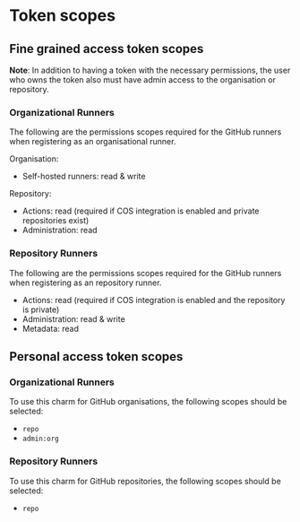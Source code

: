 # Token scopes

## Fine grained access token scopes

**Note**: In addition to having a token with the necessary permissions, the user who owns the
token also must have admin access to the organisation or repository.

### Organizational Runners

The following are the permissions scopes required for the GitHub runners when registering as an
organisational runner.

Organisation:

- Self-hosted runners: read & write

Repository:

- Actions: read (required if COS integration is enabled and private repositories exist)
- Administration: read

### Repository Runners

The following are the permissions scopes required for the GitHub runners when registering as an
repository runner.

- Actions: read (required if COS integration is enabled and the repository is private)
- Administration: read & write
- Metadata: read

## Personal access token scopes

### Organizational Runners

To use this charm for GitHub organisations, the following scopes should be selected:

- `repo`
- `admin:org`

### Repository Runners

To use this charm for GitHub repositories, the following scopes should be selected:

- `repo`

